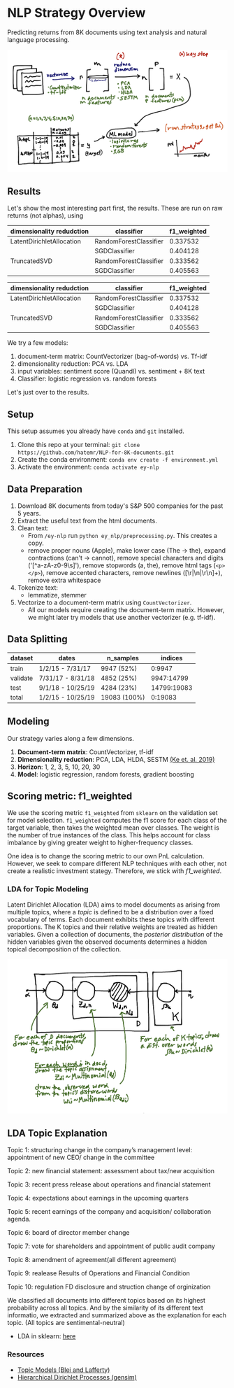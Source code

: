 # NLP Strategy Overview
Predicting returns from 8K documents using text analysis and natural language processing.

![strategy](images/strategy_overview.png)

## Results
Let's show the most interesting part first, the results. These are run on raw
returns (not alphas), using 

| dimensionality redudction    | classifier             | f1_weighted |
| ---------------------------- | ---------------------- | ----------- |
| LatentDirichletAllocation    | RandomForestClassifier | 0.337532    |
|                              | SGDClassifier          | 0.404128    |
| TruncatedSVD                 | RandomForestClassifier | 0.333562    |
|                              | SGDClassifier          | 0.405563    |

| dimensionality redudction    | classifier             | f1_weighted |
| ---------------------------- | ---------------------- | ----------- |
| LatentDirichletAllocation    | RandomForestClassifier | 0.337532    |
|                              | SGDClassifier          | 0.404128    |
| TruncatedSVD                 | RandomForestClassifier | 0.333562    |
|                              | SGDClassifier          | 0.405563    |

We try a few models:
1. document-term matrix: CountVectorizer (bag-of-words) vs. Tf-idf
2. dimensionality reduction: PCA vs. LDA
3. input variables: sentiment score (Quandl) vs. sentiment + 8K text
4. Classifier: logistic regression vs. random forests

Let's just over to the results.


## Setup
This setup assumes you already have `conda` and `git` installed.
1. Clone this repo at your terminal: `git clone https://github.com/hatemr/NLP-for-8K-documents.git`
2. Create the conda environment: `conda env create -f environment.yml`
3. Activate the environment: `conda activate ey-nlp`

## Data Preparation
1. Download 8K documents from today's S&P 500 companies for the past 5 years.
2. Extract the useful text from the html documents.
3. Clean text: 
    * From `/ey-nlp` run `python ey_nlp/preprocessing.py`. This creates a copy.
    * remove proper nouns (Apple), make lower case (The -> the), expand contractions (can't -> cannot), remove special characters and digits ('[^a-zA-z0-9\s]'), remove stopwords (a, the), remove html tags (`<p></p>`), remove accented characters, remove newlines ([\r|\n|\r\n]+), remove extra whitespace
4. Tokenize text:
    * lemmatize, stemmer
5. Vectorize to a document-term matrix using `CountVectorizer`.
    * All our models require creating the document-term matrix. However, we 
  might later try models that use another vectorizer (e.g. tf-idf).

## Data Splitting
  
| dataset       | dates             | n_samples     | indices     |
| ------------- | ----------------- | ------------- | ----------- |
| train         | 1/2/15 - 7/31/17  | 9947 (52%)    | 0:9947      |
| validate      | 7/31/17 - 8/31/18 | 4852 (25%)    | 9947:14799  |
| test          | 9/1/18 - 10/25/19 | 4284 (23%)    | 14799:19083 |
| total         | 1/2/15 - 10/25/19 | 19083 (100%)  | 0:19083     |
  
## Modeling
Our strategy varies along a few dimensions.

1. __Document-term matrix__: CountVectorizer, tf-idf
2. __Dimensionality reduction__: PCA, LDA, HLDA, SESTM [(Ke et. al. 2019)](references/Predicting_Returns_with_Text_Data.pdf)
3. __Horizon__: 1, 2, 3, 5, 10, 20, 30
4. __Model__: logistic regression, random forests, gradient boosting

## Scoring metric: f1_weighted
We use the scoring metric `f1_weighted` from `sklearn` on the validation set for 
model selection. `f1_weighted` computes
the f1 score for each class of the target variable, then takes the weighted 
mean over classes. The weight is the number of true instances of the class. This
helps account for class imbalance by giving greater weight to higher-frequency
classes.

One idea is to change the scoring metric to our own PnL calculation. However,
we seek to compare different NLP techniques with each other, not create a 
realistic investment stategy. Therefore, we stick with _f1_weighted_.

### LDA for Topic Modeling
Latent Dirichlet Allocation (LDA) aims to model documents as arising from multiple topics, where a _topic_ is defined to be a distribution over a fixed vocabulary of terms. Each document exhibits these topics with different proportions. The K topics and their relative weights are treated as hidden variables. Given a collection of documents, the _posterior distribution_ of the hidden variables given the observed documents determines a hidden topical decomposition of the collection.

![latent dirichlet allocation](images/lda.png)
## LDA Topic Explanation
Topic 1: structuring change in the company’s management level: appointment of new CEO/ change in the committee 

Topic 2: new financial statement: assessment about tax/new acquisition

Topic 3: recent press release about operations and financial statement

Topic 4: expectations about earnings in the upcoming quarters

Topic 5: recent earnings of the company and acquisition/ collaboration agenda.

Topic 6: board of director member change

Topic 7: vote for shareholders and appointment of public audit company

Topic 8: amendment of agreement(all different agreement)

Topic 9: realease Results of Operations and Financial Condition

Topic 10: regulation FD disclosure and struction change of orginization

We classified all documents into different topics based on its highest probability across all topics. And by the similarity of its different text informatio, we extracted and summarized above as the explanation for each topic. 
(All topics are sentimental-neutral)

* LDA in sklearn: [here](https://scikit-learn.org/stable/modules/decomposition.html#latent-dirichlet-allocation-lda)

### Resources
* [Topic Models (Blei and Lafferty)](http://citeseerx.ist.psu.edu/viewdoc/download?doi=10.1.1.186.4283&rep=rep1&type=pdf)
* [Hierarchical Dirichlet Processes (gensim)](https://www.stat.berkeley.edu/~aldous/206-Exch/Papers/hierarchical_dirichlet.pdf)
